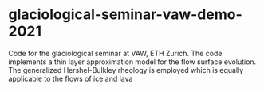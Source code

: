 # glaciological-seminar-vaw-demo-2021
Code for the glaciological seminar at VAW, ETH Zurich. The code implements a thin layer approximation model for the flow surface evolution. The generalized Hershel-Bulkley rheology is employed which is equally applicable to the flows of ice and lava
